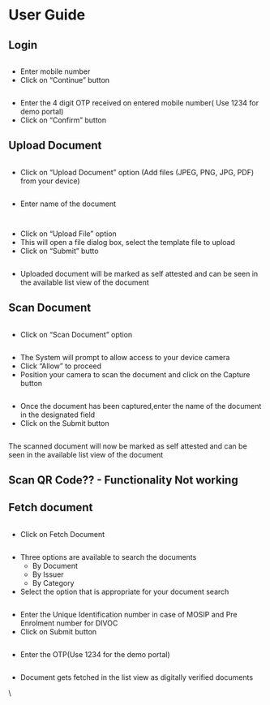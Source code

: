 # User Guide

## Login

<figure><img src="../../.gitbook/assets/image (12) (2).png" alt=""><figcaption></figcaption></figure>

* Enter mobile number
* Click on “Continue” button

<figure><img src="../../.gitbook/assets/Confirm otp.png" alt=""><figcaption></figcaption></figure>

* Enter the 4 digit OTP received on entered mobile number( Use 1234 for demo portal)
* Click on “Confirm” button

## Upload Document

<figure><img src="../../.gitbook/assets/Upload doc.png" alt=""><figcaption></figcaption></figure>

* Click on “Upload Document” option (Add files (JPEG, PNG, JPG, PDF) from your device)

<figure><img src="../../.gitbook/assets/Add file.png" alt=""><figcaption></figcaption></figure>

* Enter name of the document

<figure><img src="../../.gitbook/assets/browsefile.png" alt=""><figcaption></figcaption></figure>

<figure><img src="../../.gitbook/assets/upload.png" alt=""><figcaption></figcaption></figure>

* Click on “Upload File” option
* This will open a file dialog box, select the template file to upload
* Click on “Submit” butto

<figure><img src="../../.gitbook/assets/Mydoc.png" alt=""><figcaption></figcaption></figure>

* Uploaded document will be marked as self attested and can be seen in the available list view of the document

## Scan Document

<figure><img src="../../.gitbook/assets/scandoc.png" alt=""><figcaption></figcaption></figure>

* Click on “Scan Document” option

<figure><img src="../../.gitbook/assets/Prompt.png" alt=""><figcaption></figcaption></figure>

* The System will prompt to allow access to  your device camera
* Click “Allow” to proceed
* Position your camera to scan the document and click on the Capture button

<figure><img src="../../.gitbook/assets/scanned.png" alt=""><figcaption></figcaption></figure>

* Once the document has been captured,enter the name of the document in the designated field
* Click on the Submit button

<figure><img src="../../.gitbook/assets/scanneddoc.png" alt=""><figcaption></figcaption></figure>

The scanned document will now be marked as self attested and can be seen in the available list view of the document



## Scan QR Code?? - Functionality Not working





## Fetch document

<figure><img src="../../.gitbook/assets/Fetchdoc.png" alt=""><figcaption></figcaption></figure>

* Click on Fetch Document

<figure><img src="../../.gitbook/assets/Fetching.png" alt=""><figcaption></figcaption></figure>

* Three options are available to search the documents
  * By Document
  * By Issuer
  * By Category
* Select the option that is appropriate for your document search

<figure><img src="../../.gitbook/assets/Identity.png" alt=""><figcaption></figcaption></figure>

* Enter the Unique Identification number in case of MOSIP and Pre Enrolment number for DIVOC
* Click on Submit button

<figure><img src="../../.gitbook/assets/OTP.png" alt=""><figcaption></figcaption></figure>

* Enter the OTP(Use 1234 for the demo portal)

<figure><img src="../../.gitbook/assets/MyDoc.png" alt=""><figcaption></figcaption></figure>

* Document gets fetched in the list view as digitally verified documents

\
